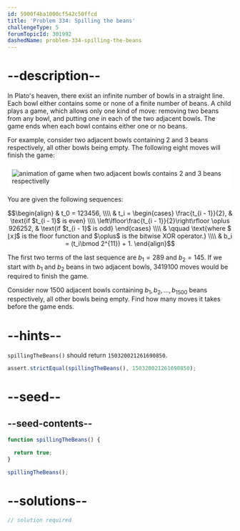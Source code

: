 ```yaml
---
id: 5900f4ba1000cf542c50ffcd
title: 'Problem 334: Spilling the beans'
challengeType: 5
forumTopicId: 301992
dashedName: problem-334-spilling-the-beans
---
```


# --description--

In Plato's heaven, there exist an infinite number of bowls in a straight line. Each bowl either contains some or none of a finite number of beans. A child plays a game, which allows only one kind of move: removing two beans from any bowl, and putting one in each of the two adjacent bowls. The game ends when each bowl contains either one or no beans.

For example, consider two adjacent bowls containing 2 and 3 beans respectively, all other bowls being empty. The following eight moves will finish the game:

<img class="img-responsive center-block" alt="animation of game when two adjacent bowls contains 2 and 3 beans respectivelly" src="https://cdn.freecodecamp.org/curriculum/project-euler/spilling-the-beans.gif" style="background-color: white; padding: 10px;">

You are given the following sequences:

$$\begin{align}
  & t_0 = 123456, \\\\
  & t_i = \begin{cases}
         \frac{t_{i - 1}}{2},               & \text{if $t_{i - 1}$ is even} \\\\
         \left\lfloor\frac{t_{i - 1}}{2}\right\rfloor \oplus 926252, & \text{if $t_{i - 1}$ is odd}
         \end{cases} \\\\
         & \qquad \text{where $⌊x⌋$ is the floor function and $\oplus$ is the bitwise XOR operator.} \\\\
  & b_i = (t_i\bmod 2^{11}) + 1.
\end{align}$$

The first two terms of the last sequence are $b_1 = 289$ and $b_2 = 145$. If we start with $b_1$ and $b_2$ beans in two adjacent bowls, 3419100 moves would be required to finish the game.

Consider now 1500 adjacent bowls containing $b_1, b_2, \ldots, b_{1500}$ beans respectively, all other bowls being empty. Find how many moves it takes before the game ends.

# --hints--

`spillingTheBeans()` should return `150320021261690850`.

```js
assert.strictEqual(spillingTheBeans(), 150320021261690850);
```

# --seed--

## --seed-contents--

```js
function spillingTheBeans() {

  return true;
}

spillingTheBeans();
```

# --solutions--

```js
// solution required
```
